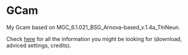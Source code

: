 # GCam
My Gcam based on MGC_6.1.021_BSG_Arnova-based_v.1.4a_TlnNeun.

Check [here](https://www.celsoazevedo.com/files/android/google-camera/dev-marcant01/) for all the information you might be looking for (download, adviced settings, credits).

